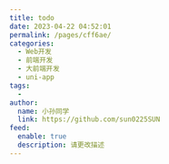 ```yaml
---
title: todo
date: 2023-04-22 04:52:01
permalink: /pages/cff6ae/
categories:
  - Web开发
  - 前端开发
  - 大前端开发
  - uni-app
tags:
  - 
author: 
  name: 小孙同学
  link: https://github.com/sun0225SUN
feed: 
  enable: true
  description: 请更改描述
---
```

